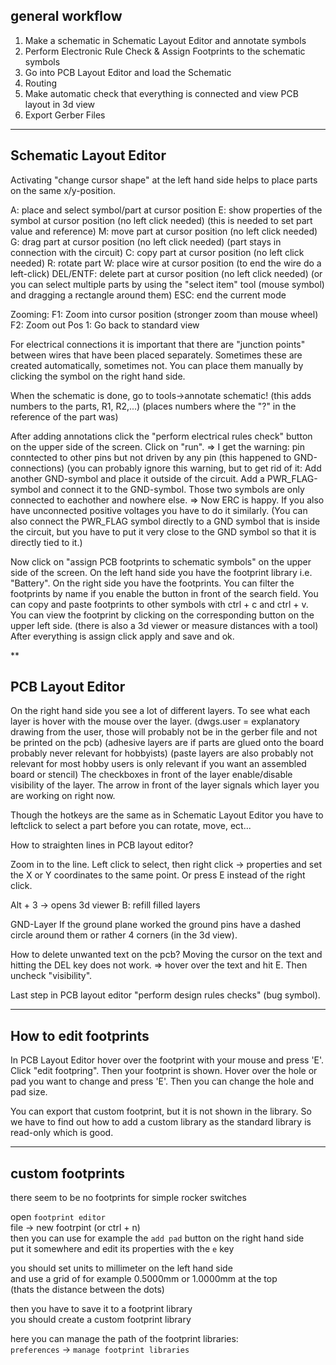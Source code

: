 ## general workflow

1. Make a schematic in Schematic Layout Editor and annotate symbols
2. Perform Electronic Rule Check & Assign Footprints to the schematic symbols
3. Go into PCB Layout Editor and load the Schematic
4. Routing
5. Make automatic check that everything is connected and view PCB layout in 3d view
6. Export Gerber Files

***
## Schematic Layout Editor

Activating "change cursor shape" at the left hand side helps to place parts on the same x/y-position.

A: place and select symbol/part at cursor position
E: show properties of the symbol at cursor position (no left click needed)
(this is needed to set part value and reference)
M: move part at cursor position (no left click needed)
G: drag part at cursor position (no left click needed) (part stays in connection with the circuit)
C: copy part at cursor position (no left click needed)
R: rotate part
W: place wire at cursor position (to end the wire do a left-click)
DEL/ENTF: delete part at cursor position (no left click needed)
(or you can select multiple parts by using the "select item" tool (mouse symbol)
and dragging a rectangle around them)
ESC: end the current mode


Zooming:
F1: Zoom into cursor position (stronger zoom than mouse wheel)
F2: Zoom out
Pos 1: Go back to standard view

For electrical connections it is important that there are "junction points" between wires
that have been placed separately. Sometimes these are created automatically, sometimes not.
You can place them manually by clicking the symbol on the right hand side.

When the schematic is done, go to tools->annotate schematic!
(this adds numbers to the parts, R1, R2,...)
(places numbers where the "?" in the reference of the part was)

After adding annotations click the "perform electrical rules check" button on the upper side of the screen.
Click on "run".
=> I get the warning: pin conntected to other pins but not driven by any pin
(this happened to GND-connections)
(you can probably ignore this warning, but to get rid of it:
Add another GND-symbol and place it outside of the circuit.
Add a PWR_FLAG-symbol and connect it to the GND-symbol.
Those two symbols are only connected to eachother and nowhere else.
=> Now ERC is happy.
If you also have unconnected positive voltages you have to do it similarly.
(You can also connect the PWR_FLAG symbol directly to a GND symbol that is inside the circuit,
but you have to put it very close to the GND symbol so that it is directly tied to it.)

Now click on "assign PCB footprints to schematic symbols" on the upper side of the screen.
On the left hand side you have the footprint library i.e. "Battery".
On the right side you have the footprints.
You can filter the footprints by name if you enable the button in front of the search field.
You can copy and paste footprints to other symbols with ctrl + c and ctrl + v.
You can view the footprint by clicking on the corresponding button on the upper left side.
(there is also a 3d viewer or measure distances with a tool)
After everything is assign click apply and save and ok.

**
## PCB Layout Editor

On the right hand side you see a lot of different layers.
To see what each layer is hover with the mouse over the layer.
(dwgs.user = explanatory drawing from the user, those will probably not be in the gerber file
and not be printed on the pcb)
(adhesive layers are if parts are glued onto the board probably never relevant for hobbyists)
(paste layers are also probably not relevant for most hobby users
is only relevant if you want an assembled board or stencil)
The checkboxes in front of the layer enable/disable visibility of the layer.
The arrow in front of the layer signals which layer you are working on right now.

Though the hotkeys are the same as in Schematic Layout Editor you have to leftclick to select a part
before you can rotate, move, ect...


How to straighten lines in PCB layout editor?

Zoom in to the line. Left click to select, then right click -> properties and set the X or Y coordinates to the same point.
Or press E instead of the right click.

Alt + 3  -> opens 3d viewer
B: refill filled layers



GND-Layer
If the ground plane worked the ground pins have a dashed circle around them or rather 4 corners (in the 3d view).

How to delete unwanted text on the pcb?
Moving the cursor on the text and hitting the DEL key does not work.
=> hover over the text and hit E. Then uncheck "visibility".

Last step in PCB layout editor "perform design rules checks" (bug symbol).

***
## How to edit footprints

In PCB Layout Editor hover over the footprint with your mouse and press 'E'.
Click "edit footpring". Then your footprint is shown.
Hover over the hole or pad you want to change and press 'E'.
Then you can change the hole and pad size.

You can export that custom footprint, but it is not shown in the library.
So we have to find out how to add a custom library as the standard library is read-only which is good.

***
## custom footprints

there seem to be no footprints for simple rocker switches

open `footprint editor` \
file -> new footrpint (or ctrl + n) \
then you can use for example the `add pad` button on the right hand side \
put it somewhere and edit its properties with the `e` key

you should set units to millimeter on the left hand side\
and use a grid of for example 0.5000mm or 1.0000mm at the top\
(thats the distance between the dots)

then you have to save it to a footprint library \
you should create a custom footprint library

here you can manage the path of the footprint libraries:\
`preferences` -> `manage footprint libraries`
